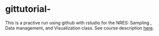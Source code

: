 # gittutorial-
This is a practive run using github with rstudio for the NRES: Sampling , Data management, and Visualization class. See course description [here](https://bulletin.unl.edu/courses/NRES/800).

